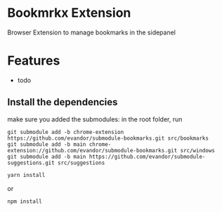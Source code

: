 # Bookmrkx Extension

Browser Extension to manage bookmarks in the sidepanel

# Features

* todo

## Install the dependencies

make sure you added the submodules: in the root folder, run

```
git submodule add -b chrome-extension https://github.com/evandor/submodule-bookmarks.git src/bookmarks
git submodule add -b main chrome-extension://github.com/evandor/submodule-bookmarks.git src/windows
git submodule add -b main https://github.com/evandor/submodule-suggestions.git src/suggestions
```


```bash
yarn install
```
or
```bash
npm install
```

